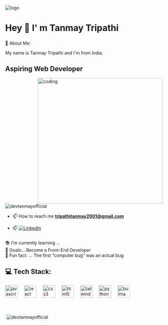 ![logo](https://cdn.acodez.in/wp-content/uploads/2018/05/Banner-image-4.png) 
<h1 align="left">Hey 👋 I' m Tanmay Tripathi</h1>

###
💫 About Me:
<p align="left">My name is Tanmay Tripathi  and I'm from India.</p>

###

<h2 align="left">Aspiring Web Developer</h2>

<img align="right" alt="coding" width="400" src="https://camo.githubusercontent.com/97d0c0c4209208d8ec9573c7e213e05872a9f59b703868647b559b77af601cc6/68747470733a2f2f692e70696e696d672e636f6d2f6f726967696e616c732f65382f66342f35332f65386634353334363961336563393765636433353464663436356437333931332e676966">

<p align="left"> <img src="https://komarev.com/ghpvc/?username=devtanmayofficial&label=Profile%20views&color=0e75b6&style=flat" alt="devtanmayofficial" /> </p>

- 📫 How to reach me **tripathitanmay2001@gmail.com**
  
-  📫 [![LinkedIn](https://img.shields.io/badge/LinkedIn-%230077B5.svg?logo=linkedin&logoColor=white)](https://linkedin.com/in/TanmayTripathi) 



###

<p align="left">📚 I'm currently learning ...<br>🎯 Goals:...Become a Front-End Developer <br>🎲 Fun fact: ... The first “computer bug” was an actual bug</p>

###

<h2 align="left"> 💻 Tech Stack:</h2>

###

<div align="left">
  <img src="https://cdn.jsdelivr.net/gh/devicons/devicon/icons/javascript/javascript-original.svg" height="40" alt="javascript logo"  />
  <img width="12" />
  <img src="https://cdn.jsdelivr.net/gh/devicons/devicon/icons/react/react-original.svg" height="40" alt="react logo"  />
  <img width="12" />
  <img src="https://cdn.jsdelivr.net/gh/devicons/devicon/icons/css3/css3-original.svg" height="40" alt="css3 logo"  />
  <img width="12" />
  <img src="https://cdn.jsdelivr.net/gh/devicons/devicon/icons/html5/html5-original.svg" height="40" alt="html5 logo"  />
  <img width="12" />
  <img src="https://cdn.jsdelivr.net/gh/devicons/devicon/icons/tailwindcss/tailwindcss-original-wordmark.svg" height="40" alt="tailwindcss logo"  />
  <img width="12" />
  <img src="https://cdn.jsdelivr.net/gh/devicons/devicon/icons/python/python-original.svg" height="40" alt="python logo"  />
  <img width="12" />
  <img src="https://cdn.jsdelivr.net/gh/devicons/devicon/icons/bulma/bulma-plain.svg" height="40" alt="bulma logo"  />
</div>
<br>
<br>
<p>&nbsp;<img align="center"  src="https://github-readme-stats.vercel.app/api?username=devtanmayofficial&show_icons=true&locale=en" alt="devtanmayofficial" /></p>


###
